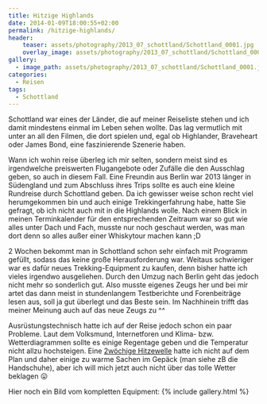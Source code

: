 ```yaml
---
title: Hitzige Highlands
date: 2014-01-09T18:00:55+02:00
permalink: /hitzige-highlands/
header:
    teaser: assets/photography/2013_07_schottland/Schottland_0001.jpg
    overlay_image: assets/photography/2013_07_schottland/Schottland_0001.jpg
gallery:
  - image_path: assets/photography/2013_07_schottland/Schottland_0001.jpg
categories:
  - Reisen
tags:
  - Schottland
---
```


Schottland war eines der Länder, die auf meiner Reiseliste stehen und ich damit mindestens einmal im Leben sehen wollte. 
Das lag vermutlich mit unter an all den Filmen, die dort spielen und, egal ob Highlander, Braveheart oder James Bond, eine faszinierende Szenerie haben.

Wann ich wohin reise überleg ich mir selten, sondern meist sind es irgendwelche preiswerten Flugangebote oder 
Zufälle die den Ausschlag geben, so auch in diesem Fall. Eine Freundin aus Berlin war 2013 länger in Südengland und 
zum Abschluss ihres Trips sollte es auch eine kleine Rundreise durch Schottland geben. 
Da ich gewisser weise schon recht viel herumgekommen bin und auch einige Trekkingerfahrung habe, 
hatte Sie gefragt, ob ich nicht auch mit in die Highlands wolle. Nach einem Blick in meinen Terminkalender für den 
entsprechenden Zeitraum war so gut wie alles unter Dach und Fach, musste nur noch geschaut werden, 
was man dort denn so alles außer einer Whiskytour machen kann ;D

2 Wochen bekommt man in Schottland schon sehr einfach mit Programm gefüllt, sodass das keine große Herausforderung war. 
Weitaus schwieriger war es dafür neues Trekking-Equipment zu kaufen, denn bisher hatte ich vieles irgendwo ausgeliehen. 
Durch den Umzug nach Berlin geht das jedoch nicht mehr so sonderlich gut. 
Also musste eigenes Zeugs her und bei mir artet das dann meist in stundenlangem Testberichte und Forenbeiträge lesen aus, 
soll ja gut überlegt und das Beste sein. Im Nachhinein trifft das meiner Meinung auch auf das neue Zeugs zu ^^

Ausrüstungstechnisch hatte ich auf der Reise jedoch schon ein paar Probleme. 
Laut dem Volksmund, Internetforen und Klima- bzw. Wetterdiagrammen sollte es einige Regentage geben und die Temperatur nicht allzu hochsteigen. 
Eine [2wöchige Hitzewelle](http://www.bbc.co.uk/news/uk-scotland-23608806) hatte ich nicht auf dem Plan 
und daher einige zu warme Sachen im Gepäck (man siehe zB die Handschuhe), aber ich will mich jetzt auch nicht über das tolle Wetter beklagen 😛

Hier noch ein Bild vom kompletten Equipment:
{% include gallery.html %}